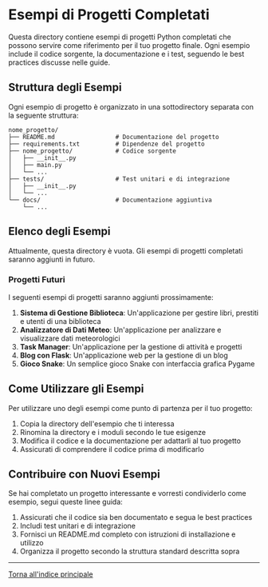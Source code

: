 # Esempi di Progetti Completati

Questa directory contiene esempi di progetti Python completati che possono servire come riferimento per il tuo progetto finale. Ogni esempio include il codice sorgente, la documentazione e i test, seguendo le best practices discusse nelle guide.

## Struttura degli Esempi

Ogni esempio di progetto è organizzato in una sottodirectory separata con la seguente struttura:

```
nome_progetto/
├── README.md                 # Documentazione del progetto
├── requirements.txt          # Dipendenze del progetto
├── nome_progetto/            # Codice sorgente
│   ├── __init__.py
│   ├── main.py
│   └── ...
├── tests/                    # Test unitari e di integrazione
│   ├── __init__.py
│   └── ...
└── docs/                     # Documentazione aggiuntiva
    └── ...
```

## Elenco degli Esempi

Attualmente, questa directory è vuota. Gli esempi di progetti completati saranno aggiunti in futuro.

### Progetti Futuri

I seguenti esempi di progetti saranno aggiunti prossimamente:

1. **Sistema di Gestione Biblioteca**: Un'applicazione per gestire libri, prestiti e utenti di una biblioteca
2. **Analizzatore di Dati Meteo**: Un'applicazione per analizzare e visualizzare dati meteorologici
3. **Task Manager**: Un'applicazione per la gestione di attività e progetti
4. **Blog con Flask**: Un'applicazione web per la gestione di un blog
5. **Gioco Snake**: Un semplice gioco Snake con interfaccia grafica Pygame

## Come Utilizzare gli Esempi

Per utilizzare uno degli esempi come punto di partenza per il tuo progetto:

1. Copia la directory dell'esempio che ti interessa
2. Rinomina la directory e i moduli secondo le tue esigenze
3. Modifica il codice e la documentazione per adattarli al tuo progetto
4. Assicurati di comprendere il codice prima di modificarlo

## Contribuire con Nuovi Esempi

Se hai completato un progetto interessante e vorresti condividerlo come esempio, segui queste linee guida:

1. Assicurati che il codice sia ben documentato e segua le best practices
2. Includi test unitari e di integrazione
3. Fornisci un README.md completo con istruzioni di installazione e utilizzo
4. Organizza il progetto secondo la struttura standard descritta sopra

---

[Torna all'indice principale](../README.md)